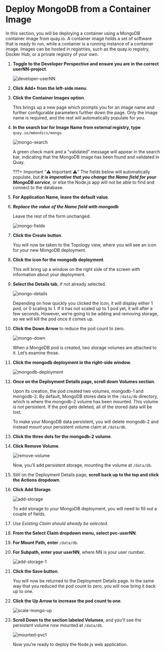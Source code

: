 # Deploy MongoDB from a Container Image

In this section, you will be deploying a container using a MongoDB container image from quay.io. A container image holds a set of software that is ready to run, while a container is a running instance of a container image. Images can be hosted in registries, such as the quay.io registry, Docker Hub, or a private registry of your own.

1. **Toggle to the Developer Perspective and ensure you are in the correct userNN-project**.

    ![developer-userNN](../images/developer-perspective.png)

1. **Click Add+ from the left-side menu**.

1. **Click the Container Images option**.

    This brings up a new page which prompts you for an image name and further configurable parameters further down the page. Only the image name is required, and the rest will automatically populate for you.

1. **In the search bar for Image Name from external registry, type** `quay.io/mmondics/mongo`.

    ![mongo-search](../images/mongo-search.png)

    A green check mark and a “validated” message will appear in the search bar, indicating that the MongoDB image has been found and validated in Quay.

    ???+ Important ":warning: Important :warning:"
        The fields below will automatically populate, but ***it is imperative that you change the Name field for your MongoDB service***, or else the Node.js app will not be able to find and connect to the database.

1. **For Application Name, leave the default value**.

1. ***Replace the value of the Name field with mongodb***

    Leave the rest of the form unchanged.

    ![mongo-fields](../images/mongo-fields.png)

1. **Click the Create button**.

    You will now be taken to the Topology view, where you will see an icon for your new MongoDB deployment.

1. **Click the icon for the mongodb deployment**.

    This will bring up a window on the right side of the screen with information about your deployment.

1. **Select the Details tab**, if not already selected.

    ![mongo-details](../images/mongo-details.png)

    Depending on how quickly you clicked the icon, it will display either 1 pod, or 0 scaling to 1. If it has not scaled up to 1 pod yet, it will after a few seconds. However, we’re going to be adding and removing storage, so we will kill the pod once it comes up.

1. **Click the Down Arrow** to reduce the pod count to zero.

    ![mongo-down](../images/mongo-down.png)

    When a MongoDB pod is created, two storage volumes are attached to it. Let’s examine those.

1. **Click the mongodb deployment in the right-side window**.

    ![mongodb-deployment](../images/mongodb-deployment.png)

1. **Once on the Deployment Details page, scroll down Volumes section**.

    Upon its creation, the pod created two volumes, mongodb-1 and mongodb-2. By default, MongoDB stores data in the `/data/db` directory, which is where the mongodb-2 volume has been mounted. This volume is not persistent. If the pod gets deleted, all of the stored data will be lost.

    To make your MongoDB data persistent, you will delete mongodb-2 and instead mount your persistent volume claim at `/data/db`.

1. **Click the three dots for the mongodb-2 volume**.

1. **Click Remove Volume**.

    ![remove-volume](../images/remove-volume.png)

    Now, you’ll add persistent storage, mounting the volume at `/data/db`.

1. Still on the Deployment Details page, **scroll back up to the top and click the Actions dropdown**.

1. **Click Add Storage**.

    ![add-storage](../images/add-storage.png)

    To add storage to your MongoDB deployment, you will need to fill out a couple of fields.

1. *Use Existing Claim should already be selected*.

1. **From the Select Claim dropdown menu, select pvc-userNN**.

1. **For Mount Path, enter** `/data/db`.

1. **For Subpath, enter your userNN**, where NN is your user number.

    ![add-storage-1](../images/add-storage-1.png)

2. **Click the Save button**.

    You will now be returned to the Deployment Details page. In the same way that you reduced the pod count to zero, you will now bring it back up to one.

3. **Click the Up Arrow to increase the pod count to one**.

    ![scale-mongo-up](../images/scale-mongo-up.png)

4. **Scroll Down to the section labeled Volumes**, and you’ll see the persistent volume now mounted at `/data/db`.

    ![mounted-pvc1](../images/mounted-pvc.png)

    Now you’re ready to deploy the Node.js web application.
